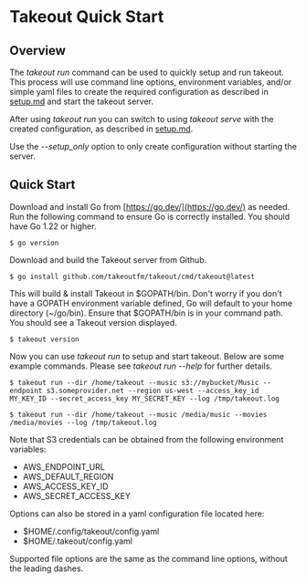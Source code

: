 # Takeout Quick Start

## Overview

The *takeout run* command can be used to quickly setup and run takeout. This
process will use command line options, environment variables, and/or simple
yaml files to create the required configuration as described in
[setup.md](setup.md) and start the takeout server.

After using *takeout run* you can switch to using *takeout serve* with the
created configuration, as described in [setup.md](setup.md).

Use the *--setup_only* option to only create configuration without starting the
server.

## Quick Start

Download and install Go from [https://go.dev/](https://go.dev/) as needed. Run
the following command to ensure Go is correctly installed. You should have Go
1.22 or higher.

```console
$ go version
```

Download and build the Takeout server from Github.

```console
$ go install github.com/takeoutfm/takeout/cmd/takeout@latest
```

This will build & install Takeout in $GOPATH/bin. Don't worry if you don't have
a GOPATH environment variable defined, Go will default to your home directory
(~/go/bin). Ensure that $GOPATH/bin is in your command path. You should see a
Takeout version displayed.

```console
$ takeout version
```

Now you can use *takeout run* to setup and start takeout. Below are some
example commands. Please see *takeout run --help* for further details.

```console
$ takeout run --dir /home/takeout --music s3://mybucket/Music --endpoint s3.someprovider.net --region us-west --access_key_id MY_KEY_ID --secret_access_key MY_SECRET_KEY --log /tmp/takeout.log
```

```console
$ takeout run --dir /home/takeout --music /media/music --movies /media/movies --log /tmp/takeout.log
```

Note that S3 credentials can be obtained from the following environment variables:

* AWS\_ENDPOINT\_URL
* AWS\_DEFAULT\_REGION
* AWS\_ACCESS\_KEY\_ID
* AWS\_SECRET\_ACCESS\_KEY

Options can also be stored in a yaml configuration file located here:

* $HOME/.config/takeout/config.yaml
* $HOME/.takeout/config.yaml

Supported file options are the same as the command line options, without the
leading dashes.
